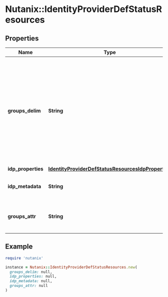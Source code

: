 # Nutanix::IdentityProviderDefStatusResources

## Properties

| Name | Type | Description | Notes |
| ---- | ---- | ----------- | ----- |
| **groups_delim** | **String** | If groups delimiter is provided groups are assumed to be represented as a single attribute and the delimiter is used to split the attribute&#39;s value into multiple groups.  | [optional] |
| **idp_properties** | [**IdentityProviderDefStatusResourcesIdpProperties**](IdentityProviderDefStatusResourcesIdpProperties.md) |  | [optional] |
| **idp_metadata** | **String** | Metadata in xml format with IDP details. | [optional] |
| **groups_attr** | **String** | Saml assertion groups attribute element. | [optional] |

## Example

```ruby
require 'nutanix'

instance = Nutanix::IdentityProviderDefStatusResources.new(
  groups_delim: null,
  idp_properties: null,
  idp_metadata: null,
  groups_attr: null
)
```

